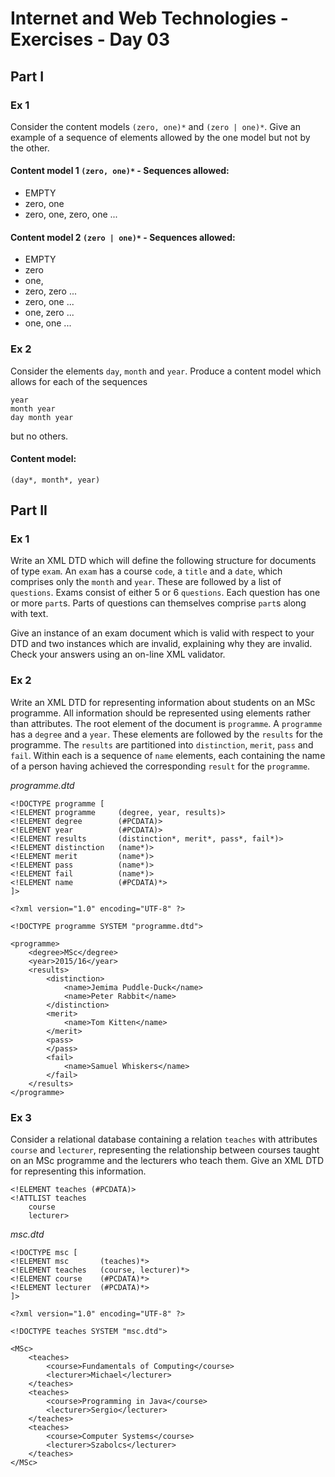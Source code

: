 # Internet and Web Technologies - Exercises - Day 03

## Part I
### Ex 1
Consider the content models `(zero, one)*` and `(zero | one)*`. Give an example of a sequence of elements allowed by the one model but not by the other.

#### Content model 1 `(zero, one)*` - Sequences allowed:

* EMPTY
* zero, one
* zero, one, zero, one ...

#### Content model 2 `(zero | one)*` - Sequences allowed:

* EMPTY
* zero
* one,
* zero, zero ...
* zero, one ...
* one, zero ...
* one, one ...

### Ex 2
Consider the elements `day`, `month` and `year`. Produce a content model which allows for each of the sequences
```
year
month year
day month year
```
but no others.

#### Content model:

`(day*, month*, year)`

## Part II

### Ex 1

Write an XML DTD which will define the following structure for documents of type `exam`. An `exam` has a course `code`, a `title` and a `date`, which comprises only the `month` and `year`. These are followed by a list of `questions`. Exams consist of either 5 or 6 `questions`. Each question has one or more `part`s. Parts of questions can themselves comprise `part`s along with text. 

Give an instance of an exam document which is valid with respect to your DTD and two instances which are invalid, explaining why they are invalid. Check your answers using an on-line XML validator.

### Ex 2

Write an XML DTD for representing information about students on an MSc programme. All information should be represented using elements rather than attributes. The root element of the document is `programme`. A `programme` has a `degree` and a `year`. These elements are followed by the `results` for the programme. The `results` are partitioned into `distinction`, `merit`, `pass` and `fail`. Within each is a sequence of `name` elements, each containing the name of a person having achieved the corresponding `result` for the `programme`.

*programme.dtd*

```
<!DOCTYPE programme [
<!ELEMENT programme     (degree, year, results)>
<!ELEMENT degree        (#PCDATA)>
<!ELEMENT year          (#PCDATA)>
<!ELEMENT results       (distinction*, merit*, pass*, fail*)>
<!ELEMENT distinction   (name*)>
<!ELEMENT merit         (name*)>
<!ELEMENT pass          (name*)>
<!ELEMENT fail          (name*)>
<!ELEMENT name          (#PCDATA)*>
]>
```

```
<?xml version="1.0" encoding="UTF-8" ?>

<!DOCTYPE programme SYSTEM "programme.dtd">

<programme>
    <degree>MSc</degree>
    <year>2015/16</year>
    <results>
        <distinction>
            <name>Jemima Puddle-Duck</name>
            <name>Peter Rabbit</name>
        </distinction>
        <merit>
            <name>Tom Kitten</name>
        </merit>
        <pass>
        </pass>
        <fail>
            <name>Samuel Whiskers</name>
        </fail>
    </results>
</programme>
```

### Ex 3

Consider a relational database containing a relation `teaches` with attributes `course` and `lecturer`, representing the relationship between courses taught on an MSc programme and the lecturers who teach them. Give an XML DTD for representing this information.

```
<!ELEMENT teaches (#PCDATA)>
<!ATTLIST teaches
    course
    lecturer>
```

*msc.dtd*

```
<!DOCTYPE msc [
<!ELEMENT msc       (teaches)*>
<!ELEMENT teaches   (course, lecturer)*>
<!ELEMENT course    (#PCDATA)*>
<!ELEMENT lecturer  (#PCDATA)*>
]>
```

```
<?xml version="1.0" encoding="UTF-8" ?>

<!DOCTYPE teaches SYSTEM "msc.dtd">

<MSc>
    <teaches>
        <course>Fundamentals of Computing</course>
        <lecturer>Michael</lecturer>
    </teaches>
    <teaches>
        <course>Programming in Java</course>
        <lecturer>Sergio</lecturer>
    </teaches>
    <teaches>
        <course>Computer Systems</course>
        <lecturer>Szabolcs</lecturer>
    </teaches>
</MSc>
```

